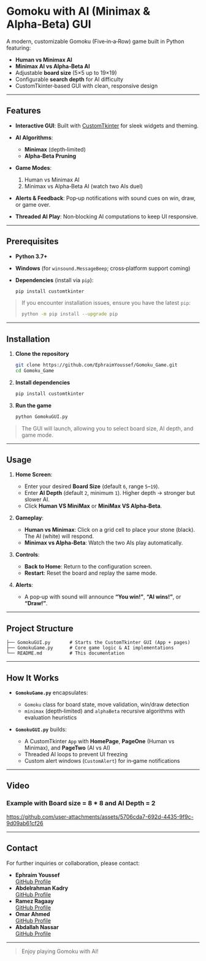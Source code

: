 # Gomoku with AI (Minimax & Alpha‑Beta) GUI

A modern, customizable Gomoku (Five‑in‑a‑Row) game built in Python featuring:

* **Human vs Minimax AI**
* **Minimax AI vs Alpha‑Beta AI**
* Adjustable **board size** (5×5 up to 19×19)
* Configurable **search depth** for AI difficulty
* CustomTkinter‑based GUI with clean, responsive design

---

## Features

* **Interactive GUI**: Built with [CustomTkinter](https://github.com/TomSchimansky/CustomTkinter) for sleek widgets and theming.
* **AI Algorithms**:

  * **Minimax** (depth‑limited)
  * **Alpha‑Beta Pruning**
* **Game Modes**:

  1. Human vs Minimax AI
  2. Minimax vs Alpha‑Beta AI (watch two AIs duel)
* **Alerts & Feedback**: Pop‑up notifications with sound cues on win, draw, or game over.
* **Threaded AI Play**: Non‑blocking AI computations to keep UI responsive.

---

## Prerequisites

* **Python 3.7+**
* **Windows** (for `winsound.MessageBeep`; cross‑platform support coming)
* **Dependencies** (install via `pip`):

  ```bash
  pip install customtkinter
  ```

> If you encounter installation issues, ensure you have the latest `pip`:
>
> ```bash
> python -m pip install --upgrade pip
> ```

---

## Installation

1. **Clone the repository**

   ```bash
   git clone https://github.com/EphraimYoussef/Gomoku_Game.git
   cd Gomoku_Game

2. **Install dependencies**

   ```bash
   pip install customtkinter
   ```

3. **Run the game**

   ```bash
   python GomokuGUI.py
   ```

> The GUI will launch, allowing you to select board size, AI depth, and game mode.

---

## Usage

1. **Home Screen**:

   * Enter your desired **Board Size** (default `6`, range `5`–`19`).
   * Enter **AI Depth** (default `2`, minimum `1`). Higher depth → stronger but slower AI.
   * Click **Human VS MiniMax** or **MiniMax VS Alpha‑Beta**.

2. **Gameplay**:

   * **Human vs Minimax**: Click on a grid cell to place your stone (black). The AI (white) will respond.
   * **Minimax vs Alpha‑Beta**: Watch the two AIs play automatically.

3. **Controls**:

   * **Back to Home**: Return to the configuration screen.
   * **Restart**: Reset the board and replay the same mode.

4. **Alerts**:

   * A pop‑up with sound will announce **“You win!”**, **“AI wins!”**, or **“Draw!”**.

---

## Project Structure

```text
├── GomokuGUI.py       # Starts the CustomTkinter GUI (App + pages)
├── GomokuGame.py      # Core game logic & AI implementations
└── README.md          # This documentation
```

---

## How It Works

* **`GomokuGame.py`** encapsulates:

  * `Gomoku` class for board state, move validation, win/draw detection
  * `minimax` (depth‑limited) and `alphaBeta` recursive algorithms with evaluation heuristics
* **`GomokuGUI.py`** builds:

  * A CustomTkinter `App` with **HomePage**, **PageOne** (Human vs Minimax), and **PageTwo** (AI vs AI)
  * Threaded AI loops to prevent UI freezing
  * Custom alert windows (`CustomAlert`) for in‑game notifications

---

## Video
### Example with Board size = 8 * 8 and AI Depth = 2
https://github.com/user-attachments/assets/5706cda7-692d-4435-9f9c-9d09ab61cf26

---

## Contact

For further inquiries or collaboration, please contact:


- **Ephraim Youssef**\
[GitHub Profile](https://github.com/EphraimYoussef)
- **Abdelrahman Kadry**\
[GitHub Profile](https://github.com/Kadry-jr)
- **Ramez Ragaay**\
[GitHub Profile](https://github.com/RamezRagaay)
- **Omar Ahmed**\
[GitHub Profile](https://github.com/Omar-Badwilan)
- **Abdallah Nassar**\
[GitHub Profile](https://github.com/bodawy04)

---

> Enjoy playing Gomoku with AI!
